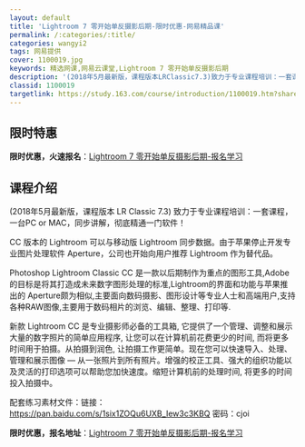```yaml
---
layout: default
title: 'Lightroom 7 零开始单反摄影后期-限时优惠-网易精品课'
permalink: /:categories/:title/
categories: wangyi2
tags: 网易提供
cover: 1100019.jpg
keywords: 精选网课,网易云课堂,Lightroom 7 零开始单反摄影后期
description: '(2018年5月最新版，课程版本LRClassic7.3)致力于专业课程培训：一套课程，一台PCorMAC，同步讲解，彻'
classid: 1100019
targetlink: https://study.163.com/course/introduction/1100019.htm?share=1&shareId=1025206652&utm_campaign=share&utm_medium=iphoneShare&utm_source=&utm_u=1025206652
---
```


## 限时特惠

**限时优惠，火速报名**：[Lightroom 7 零开始单反摄影后期-报名学习](https://study.163.com/course/introduction/1100019.htm?share=1&shareId=1025206652&utm_campaign=share&utm_medium=iphoneShare&utm_source=&utm_u=1025206652)

## 课程介绍

(2018年5月最新版，课程版本 LR Classic 7.3) 致力于专业课程培训：一套课程，一台PC or MAC，同步讲解，彻底精通一门软件！

CC 版本的 Lightroom 可以与移动版 Lightroom 同步数据。由于苹果停止开发专业图片处理软件 Aperture，公司也开始向用户推荐 Lightroom 作为替代品。



Photoshop Lightroom Classic CC 是一款以后期制作为重点的图形工具,Adobe的目标是将其打造成未来数字图形处理的标准,Lightroom的界面和功能与苹果推出的 Aperture颇为相似,主要面向数码摄影、图形设计等专业人士和高端用户,支持各种RAW图像,主要用于数码相片的浏览、编辑、整理、打印等.



新款 Lightroom CC 是专业摄影师必备的工具箱, 它提供了一个管理、调整和展示大量的数字照片的简单应用程序, 让您可以在计算机前花费更少的时间, 而将更多时间用于拍摄。从拍摄到润色, 让拍摄工作更简单。现在您可以快速导入、处理、管理和展示图像 — 从一张照片到所有照片。增强的校正工具、强大的组织功能以及灵活的打印选项可以帮助您加快速度。缩短计算机前的处理时间, 将更多的时间投入拍摄中。



配套练习素材文件：链接：https://pan.baidu.com/s/1six1ZOQu6UXB_Iew3c3KBQ 密码：cjoi

**限时优惠，报名地址**：[Lightroom 7 零开始单反摄影后期-报名学习](https://study.163.com/course/introduction/1100019.htm?share=1&shareId=1025206652&utm_campaign=share&utm_medium=iphoneShare&utm_source=&utm_u=1025206652)

